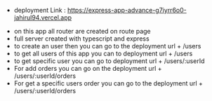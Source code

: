 * deployment Link : https://express-app-advance-g7iyrr6o0-jahirul94.vercel.app

- on this app all router are created on route page
- full server created with typescript and express
- to create an user then you can go to the deployment url + /users
- to get all users of this app you can to deployment url + /users
- to get specific user you can go to deployment url + /users/:userId
- For add orders you can go on the deployment url + /users/:userId/orders
- For get a specific users order you can go to the deployment url + /users/:userId/orders

